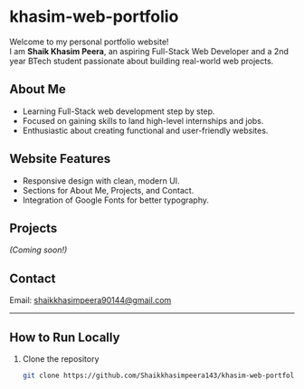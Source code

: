 # khasim-web-portfolio 
Welcome to my personal portfolio website!  
I am **Shaik Khasim Peera**, an aspiring Full-Stack Web Developer and a 2nd year BTech student passionate about building real-world web projects.

## About Me

- Learning Full-Stack web development step by step.
- Focused on gaining skills to land high-level internships and jobs.
- Enthusiastic about creating functional and user-friendly websites.

## Website Features

- Responsive design with clean, modern UI.
- Sections for About Me, Projects, and Contact.
- Integration of Google Fonts for better typography.

## Projects

*(Coming soon!)*

## Contact

Email: shaikkhasimpeera90144@gmail.com

---

## How to Run Locally

1. Clone the repository  
   ```bash
   git clone https://github.com/Shaikkhasimpeera143/khasim-web-portfolio.git
